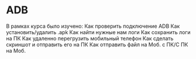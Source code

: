 # ADB
В рамках курса было изучено: Как проверить подключение ADB Как установить/удалить .apk Как найти нужные нам логи Как сохранить логи на ПК Как удаленно перегрузить мобильный телефон Как сделать скриншот и отправить его на ПК Как отправить файл на Моб. с ПК/С ПК на Моб.
